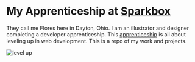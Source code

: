 
My Apprenticeship at [Sparkbox](www.seesparkbox.com)
==========================
They call me Flores here in Dayton, Ohio. I am an illustrator and designer completing a developer apprenticeship. This [apprenticeship](https://docs.google.com/a/heysparkbox.com/spreadsheet/viewform?formkey=dG9LNXU2M05MZEVnUE4teHJqeW9VSUE6MQ#gid=0) is all about leveling up in web development.
This is a repo of my work and projects.

![level up](http://media.giphy.com/media/qUDenOaWmXImQ/giphy.gif)
